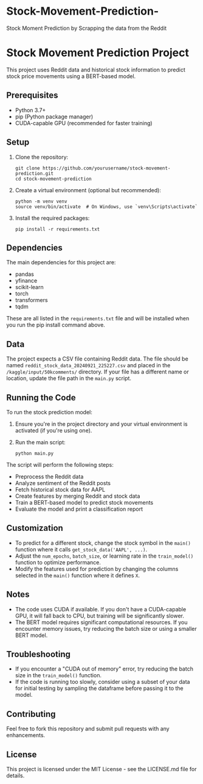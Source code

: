 # Stock-Movement-Prediction-
Stock Moment Prediction by Scrapping the data from the Reddit

# Stock Movement Prediction Project

This project uses Reddit data and historical stock information to predict stock price movements using a BERT-based model.

## Prerequisites

- Python 3.7+
- pip (Python package manager)
- CUDA-capable GPU (recommended for faster training)

## Setup

1. Clone the repository:
   ```
   git clone https://github.com/yourusername/stock-movement-prediction.git
   cd stock-movement-prediction
   ```

2. Create a virtual environment (optional but recommended):
   ```
   python -m venv venv
   source venv/bin/activate  # On Windows, use `venv\Scripts\activate`
   ```

3. Install the required packages:
   ```
   pip install -r requirements.txt
   ```

## Dependencies

The main dependencies for this project are:

- pandas
- yfinance
- scikit-learn
- torch
- transformers
- tqdm

These are all listed in the `requirements.txt` file and will be installed when you run the pip install command above.

## Data

The project expects a CSV file containing Reddit data. The file should be named `reddit_stock_data_20240921_225227.csv` and placed in the `/kaggle/input/50kcomments/` directory. If your file has a different name or location, update the file path in the `main.py` script.

## Running the Code

To run the stock prediction model:

1. Ensure you're in the project directory and your virtual environment is activated (if you're using one).

2. Run the main script:
   ```
   python main.py
   ```

The script will perform the following steps:
- Preprocess the Reddit data
- Analyze sentiment of the Reddit posts
- Fetch historical stock data for AAPL
- Create features by merging Reddit and stock data
- Train a BERT-based model to predict stock movements
- Evaluate the model and print a classification report

## Customization

- To predict for a different stock, change the stock symbol in the `main()` function where it calls `get_stock_data('AAPL', ...)`.
- Adjust the `num_epochs`, `batch_size`, or learning rate in the `train_model()` function to optimize performance.
- Modify the features used for prediction by changing the columns selected in the `main()` function where it defines `X`.

## Notes

- The code uses CUDA if available. If you don't have a CUDA-capable GPU, it will fall back to CPU, but training will be significantly slower.
- The BERT model requires significant computational resources. If you encounter memory issues, try reducing the batch size or using a smaller BERT model.

## Troubleshooting

- If you encounter a "CUDA out of memory" error, try reducing the batch size in the `train_model()` function.
- If the code is running too slowly, consider using a subset of your data for initial testing by sampling the dataframe before passing it to the model.

## Contributing

Feel free to fork this repository and submit pull requests with any enhancements.

## License

This project is licensed under the MIT License - see the LICENSE.md file for details.
